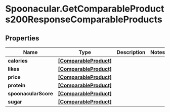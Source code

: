 # Spoonacular.GetComparableProducts200ResponseComparableProducts

## Properties

Name | Type | Description | Notes
------------ | ------------- | ------------- | -------------
**calories** | [**[ComparableProduct]**](ComparableProduct.md) |  | 
**likes** | [**[ComparableProduct]**](ComparableProduct.md) |  | 
**price** | [**[ComparableProduct]**](ComparableProduct.md) |  | 
**protein** | [**[ComparableProduct]**](ComparableProduct.md) |  | 
**spoonacularScore** | [**[ComparableProduct]**](ComparableProduct.md) |  | 
**sugar** | [**[ComparableProduct]**](ComparableProduct.md) |  | 


